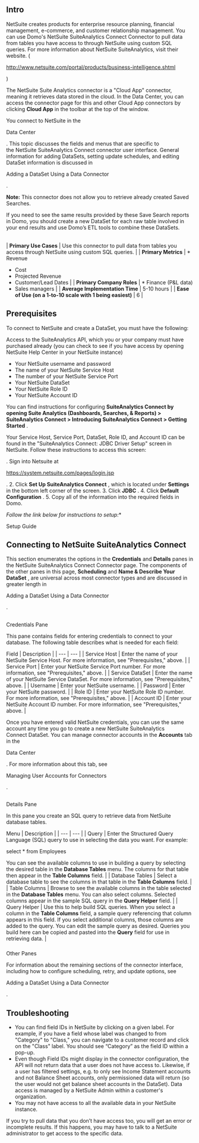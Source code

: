 

Intro
-------

NetSuite creates products for enterprise resource planning, financial management, e-commerce, and customer relationship management. You can use Domo's NetSuite SuiteAnalytics Connect Connector to pull data from tables you have access to through NetSuite using custom SQL queries. For more information about NetSuite SuiteAnalytics, visit their website. (

http://www.netsuite.com/portal/products/business-intelligence.shtml

)


 The NetSuite Suite Analytics connector is a "Cloud App" connector, meaning it retrieves data stored in the cloud. In the Data Center, you can access the connector page for this and other Cloud App connectors by clicking
 **Cloud App**
 in the toolbar at the top of the window.


 You connect to NetSuite in the

Data Center

. This topic discusses the fields and menus that are specific to the NetSuite SuiteAnalytics Connect connector user interface. General information for adding DataSets, setting update schedules, and editing DataSet information is discussed in

Adding a DataSet Using a Data Connector

.


**Note:**
 This connector does not allow you to retrieve already created Saved Searches.

If you need to see the same results provided by these Save Search reports in Domo, you should create a new DataSet for each raw table involved in your end results and use Domo’s ETL tools to combine these DataSets.


|  |  |
| --- | --- |
|
**Primary Use Cases**
 |
 Use this connector to pull data from tables you access through NetSuite using custom SQL queries.
  |
|
**Primary Metrics**
 | * Revenue
* Cost
* Projected Revenue
* Customer/Lead Dates
 |
|
**Primary Company Roles**
 | * Finance (P&L data)
* Sales managers
 |
|
**Average Implementation Time**
 |
 5-10 hours
  |
|
**Ease of Use (on a 1-to-10 scale with 1 being easiest)**
 |
 6
  |

Prerequisites
---------------

To connect to NetSuite and create a DataSet, you must have the following:

 Access to the SuiteAnalytics API, which you or your company must have purchased already (you can check to see if you have access by opening NetSuite Help Center in your NetSuite instance)
* Your NetSuite username and password
* The name of your NetSuite Service Host
* The number of your NetSuite Service Port
* Your NetSuite DataSet
* Your NetSuite Role ID
* Your NetSuite Account ID

You can find instructions for configuring
 **SuiteAnalytics Connect by opening Suite Analytics (Dashboards, Searches, & Reports) > SuiteAnalytics Connect > Introducing SuiteAnalytics Connect > Getting Started**
 .


 Your Service Host, Service Port, DataSet, Role ID, and Account ID can be found in the "SuiteAnalytics Connect: JDBC Driver Setup" screen in NetSuite. Follow these instructions to access this screen:

. Sign into Netsuite at

https://system.netsuite.com/pages/login.jsp

.
2. Click
 **Set Up SuiteAnalytics Connect**
 , which is located under
 **Settings**
 in the bottom left corner of the screen.
3. Click
 **JDBC**
 .
4. Click
 **Default Configuration**
 .
5. Copy all of the information into the required fields in Domo.

*Follow the link below for instructions to setup:**

Setup Guide

Connecting to NetSuite SuiteAnalytics Connect
-----------------------------------------------

This section enumerates the options in the
 **Credentials**
 and
 **Details**
 panes in the NetSuite SuiteAnalytics Connect Connector page. The components of the other panes in this page,
 **Scheduling**
 and
 **Name & Describe Your DataSet**
 , are universal across most connector types and are discussed in greater length in

Adding a DataSet Using a Data Connector

.

##
 Credentials Pane

This pane contains fields for entering credentials to connect to your database. The following table describes what is needed for each field:


 Field
  |
 Description
  |
| --- | --- |
|
 Service Host
  |
 Enter the name of your NetSuite Service Host. For more information, see "Prerequisites," above.
  |
|
 Service Port
  |
 Enter your NetSuite Service Port number. For more information, see "Prerequisites," above.
  |
|
 Service DataSet
  |
 Enter the name of your NetSuite Service DataSet. For more information, see "Prerequisites," above.
  |
|
 Username
  |
 Enter your NetSuite username.
  |
|
 Password
  |
 Enter your NetSuite password.
  |
|
 Role ID
  |
 Enter your NetSuite Role ID number. For more information, see "Prerequisites," above.
  |
|
 Account ID
  |
 Enter your NetSuite Account ID number. For more information, see "Prerequisites," above.
  |

Once you have entered valid NetSuite credentials, you can use the same account any time you go to create a new NetSuite SuiteAnalytics Connect DataSet. You can manage connector accounts in the
 **Accounts**
 tab in the

Data Center

. For more information about this tab, see

Managing User Accounts for Connectors

.

##
 Details Pane

In this pane you create an SQL query to retrieve data from NetSuite database tables.


 Menu
  |
 Description
  |
| --- | --- |
|
 Query
  |
 Enter the Structured Query Language (SQL) query to use in selecting the data you want. For example:

select \* from Employees

You can see the available columns to use in building a query by selecting the desired table in the
 **Database Tables**
 menu. The columns for that table then appear in the
 **Table Columns**
 field.
  |
|
 Database Tables
  |
 Select a database table to see the columns in that table in the
 **Table Columns**
 field.
  |
|
 Table Columns
  |
 Browse to see the available columns in the table selected in the
 **Database Tables**
 menu. You can also select columns. Selected columns appear in the sample SQL query in the
 **Query Helper**
 field.
  |
|
 Query Helper
  |
 Use this to help build SQL queries. When you select a column in the
 **Table Columns**
 field, a sample query referencing that column appears in this field. If you select additional columns, those columns are added to the query. You can edit the sample query as desired. Queries you build here can be copied and pasted into the
 **Query**
 field for use in retrieving data.
  |


###
 Other Panes

For information about the remaining sections of the connector interface, including how to configure scheduling, retry, and update options, see

Adding a DataSet Using a Data Connector

.


 Troubleshooting
-----------------


* You can find field IDs in NetSuite by clicking on a given label. For example, if you have a field whose label was changed to from "Category" to "Class," you can navigate to a customer record and click on the "Class" label. You should see “Category” as the field ID within a pop-up.
* Even though Field IDs might display in the connector configuration, the API will not return data that a user does not have access to. Likewise, if a user has filtered settings, e.g. to only see Income Statement accounts and not Balance Sheet accounts, only permissioned data will return (so the user would not get balance sheet accounts in the DataSet). Data access is managed by a NetSuite Admin within a customer's organization.
* You may not have access to all the available data in your NetSuite instance.

If you try to pull data that you don’t have access too, you will get an error or incomplete results. If this happens, you may have to talk to a NetSuite administrator to get access to the specific data.


